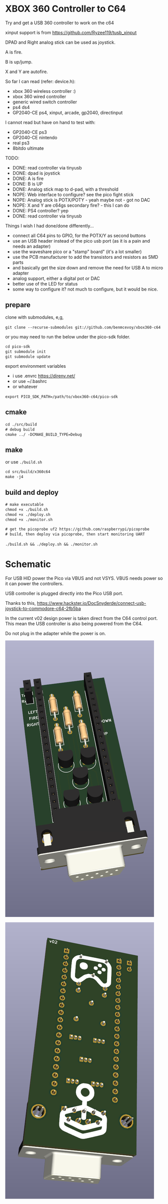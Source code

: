 # XBOX 360 Controller to C64

Try and get a USB 360 controller to work on the c64

xinput support is from https://github.com/Ryzee119/tusb_xinput

DPAD and Right analog stick can be used as joystick.

A is fire.

B is up/jump.

X and Y are autofire.


So far I can read (refer: device.h):

- xbox 360 wireless controller :)
- xbox 360 wired controller 
- generic wired switch controller 
- ps4 ds4
- GP2040-CE ps4, xinput, arcade, gp2040, directinput

I cannot read but have on hand to test with:

- GP2040-CE ps3 
- GP2040-CE nintendo 
- real ps3
- 8bitdo ultimate

TODO:

- DONE: read controller via tinyusb
- DONE: dpad is joystick
- DONE: A is fire
- DONE: B is UP
- DONE: Analog stick map to d-pad, with a threshold
- NOPE: Web interface to configure? see the pico fight stick
- NOPE: Analog stick is POTX/POTY - yeah maybe not - got no DAC
- NOPE: X and Y are c64gs secondary fire? - this I can do
- DONE: PS4 controller? yep
- DONE: read controller via tinyusb

Things I wish I had done/done differently...

- connect all C64 pins to GPIO, for the POTX/Y as second buttons 
- use an USB header instead of the pico usb port (as it is a pain and needs an adapter)
- use the waveshare pico or a "stamp" board" (it's a lot smaller)
- use the PCB manufacturer to add the transistors and resistors as SMD parts
- and basically get the size down and remove the need for USB A to micro adapter
- analog support, either a digital pot or DAC
- better use of the LED for status
- some way to configure it? not much to configure, but it would be nice.


## prepare

clone with submodules, e,g,

`git clone --recurse-submodules git://github.com/benmcevoy/xbox360-c64`

or you may need to run the below under the pico-sdk folder.

```
cd pico-sdk
git submodule init 
git submodule update
```

export environment variables 
- i use .envrc https://direnv.net/
- or use  ~/.bashrc 
- or whatever
  

`export PICO_SDK_PATH=/path/to/xbox360-c64/pico-sdk`

## cmake
```
cd ./src/build
# debug build
cmake ../ -DCMAKE_BUILD_TYPE=Debug
```

## make

or use `./build.sh`

```
cd src/build/x360c64
make -j4
```

## build and deploy

```
# make executable
chmod +x ./build.sh
chmod +x ./deploy.sh
chmod +x ./monitor.sh
```

```
# get the picoprobe uf2 https://github.com/raspberrypi/picoprobe
# build, then deploy via picoprobe, then start monitoring UART

./build.sh && ./deploy.sh && ./monitor.sh
```

# Schematic

For USB HID power the Pico via VBUS and not VSYS. VBUS needs power so it can power the controllers.

USB controller is plugged directly into the Pico USB port.  

Thanks to this, https://www.hackster.io/DocSnyderde/connect-usb-joystick-to-commodore-c64-2fb5ba

In the current v02 design power is taken direct from the C64 control port. This mean the USB controller is also being powered from the C64. 

Do not plug in the adapter while the power is on.


![Board front](docs/assets/board_front.png?raw=true "Board front")


![Board back](docs/assets/board_back.png?raw=true "Board back")

